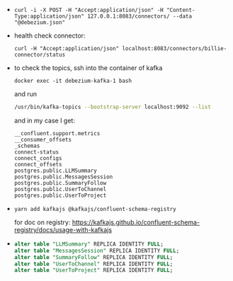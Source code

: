 - ```
  curl -i -X POST -H "Accept:application/json" -H "Content-Type:application/json" 127.0.0.1:8083/connectors/ --data "@debezium.json"
  ```
- health check connector:
  ```
  curl -H "Accept:application/json" localhost:8083/connectors/billie-connector/status
  ```
- to check the topics, ssh into the container of kafka 
  ```
  docker exec -it debezium-kafka-1 bash
  ```
  and run
  ```sh
  /usr/bin/kafka-topics --bootstrap-server localhost:9092 --list
  ```
  and in my case I get:
  ```text
  __confluent.support.metrics
  __consumer_offsets
  _schemas
  connect-status
  connect_configs
  connect_offsets
  postgres.public.LLMSummary
  postgres.public.MessagesSession
  postgres.public.SummaryFollow
  postgres.public.UserToChannel
  postgres.public.UserToProject
  ```
- ```
  yarn add kafkajs @kafkajs/confluent-schema-registry
  ```
  for doc on registry: https://kafkajs.github.io/confluent-schema-registry/docs/usage-with-kafkajs

- ```sql
  alter table "LLMSummary" REPLICA IDENTITY FULL;
  alter table "MessagesSession" REPLICA IDENTITY FULL;
  alter table "SummaryFollow" REPLICA IDENTITY FULL;
  alter table "UserToChannel" REPLICA IDENTITY FULL;
  alter table "UserToProject" REPLICA IDENTITY FULL;
  ```

